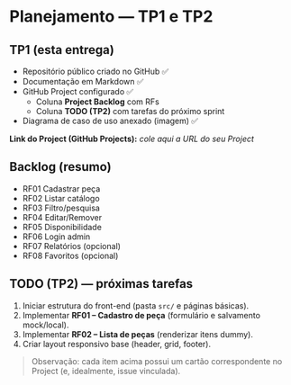 # Planejamento — TP1 e TP2

## TP1 (esta entrega)
- Repositório público criado no GitHub ✅
- Documentação em Markdown ✅
- GitHub Project configurado ✅
  - Coluna **Project Backlog** com RFs
  - Coluna **TODO (TP2)** com tarefas do próximo sprint
- Diagrama de caso de uso anexado (imagem) ✅

**Link do Project (GitHub Projects):** _cole aqui a URL do seu Project_

## Backlog (resumo)
- RF01 Cadastrar peça
- RF02 Listar catálogo
- RF03 Filtro/pesquisa
- RF04 Editar/Remover
- RF05 Disponibilidade
- RF06 Login admin
- RF07 Relatórios (opcional)
- RF08 Favoritos (opcional)

## TODO (TP2) — próximas tarefas
1. Iniciar estrutura do front-end (pasta `src/` e páginas básicas).
2. Implementar **RF01 – Cadastro de peça** (formulário e salvamento mock/local).
3. Implementar **RF02 – Lista de peças** (renderizar itens dummy).
4. Criar layout responsivo base (header, grid, footer).

> Observação: cada item acima possui um cartão correspondente no Project (e, idealmente, issue vinculada).

